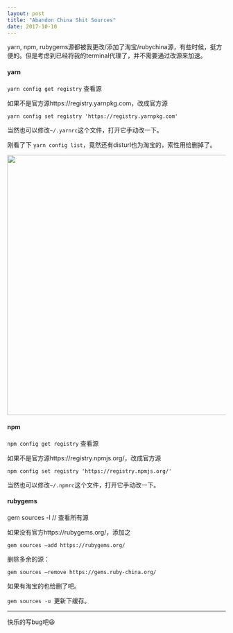 ```yaml
---
layout: post
title: "Abandon China Shit Sources"
date: 2017-10-10
---
```


yarn, npm, rubygems源都被我更改/添加了淘宝/rubychina源，有些时候，挺方便的。但是考虑到已经将我的terminal代理了，并不需要通过改源来加速。



#### yarn

`yarn config get registry`  查看源

如果不是官方源https://registry.yarnpkg.com，改成官方源

`yarn config set registry 'https://registry.yarnpkg.com'`

当然也可以修改`~/.yarnrc`这个文件，打开它手动改一下。



刚看了下 `yarn config list`，竟然还有disturl也为淘宝的，索性用给删掉了。

<img src="http://o7bkcj7d7.bkt.clouddn.com/markdown/1507615208265.png" width="600"/>



#### npm

`npm config get registry`  查看源

如果不是官方源https://registry.npmjs.org/，改成官方源

`npm config set registry 'https://registry.npmjs.org/'`

当然也可以修改`~/.npmrc`这个文件，打开它手动改一下。



#### rubygems


gem sources -l // 查看所有源

如果没有官方https://rubygems.org/，添加之

`gem sources —add https://rubygems.org/`

删除多余的源：

`gem sources —remove https://gems.ruby-china.org/`

如果有淘宝的也给删了吧。

`gem sources -u `更新下缓存。


---


快乐的写bug吧😆

